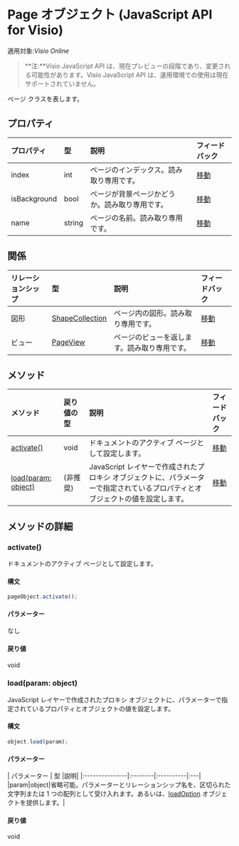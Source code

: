 # <a name="page-object-javascript-api-for-visio"></a>Page オブジェクト (JavaScript API for Visio)

適用対象:_Visio Online_
>**注:**Visio JavaScript API は、現在プレビューの段階であり、変更される可能性があります。Visio JavaScript API は、運用環境での使用は現在サポートされていません。

ページ クラスを表します。

## <a name="properties"></a>プロパティ

| プロパティ       | 型    |説明| フィードバック|
|:---------------|:--------|:----------|:---|
|index|int|ページのインデックス。読み取り専用です。|[移動](https://github.com/OfficeDev/office-js-docs/issues/new?title=Visio-page-index)|
|isBackground|bool|ページが背景ページかどうか。読み取り専用です。|[移動](https://github.com/OfficeDev/office-js-docs/issues/new?title=Visio-page-isBackground)|
|name|string|ページの名前。読み取り専用です。|[移動](https://github.com/OfficeDev/office-js-docs/issues/new?title=Visio-page-name)|

## <a name="relationships"></a>関係
| リレーションシップ | 型    |説明| フィードバック|
|:---------------|:--------|:----------|:---|
|図形|[ShapeCollection](shapecollection.md)|ページ内の図形。読み取り専用です。|[移動](https://github.com/OfficeDev/office-js-docs/issues/new?title=Visio-page-shapes)|
|ビュー|[PageView](pageview.md)|ページのビューを返します。読み取り専用です。|[移動](https://github.com/OfficeDev/office-js-docs/issues/new?title=Visio-page-view)|

## <a name="methods"></a>メソッド

| メソッド           | 戻り値の型    |説明| フィードバック|
|:---------------|:--------|:----------|:---|
|[activate()](#activate)|void|ドキュメントのアクティブ ページとして設定します。|[移動](https://github.com/OfficeDev/office-js-docs/issues/new?title=Visio-page-activate)|
|[load(param: object)](#loadparam-object)|(非推奨)|JavaScript レイヤーで作成されたプロキシ オブジェクトに、パラメーターで指定されているプロパティとオブジェクトの値を設定します。|[移動](https://github.com/OfficeDev/office-js-docs/issues/new?title=Visio-page-load)|

## <a name="method-details"></a>メソッドの詳細


### <a name="activate"></a>activate()
ドキュメントのアクティブ ページとして設定します。

#### <a name="syntax"></a>構文
```js
pageObject.activate();
```

#### <a name="parameters"></a>パラメーター
なし

#### <a name="returns"></a>戻り値
void

### <a name="loadparam-object"></a>load(param: object)
JavaScript レイヤーで作成されたプロキシ オブジェクトに、パラメーターで指定されているプロパティとオブジェクトの値を設定します。

#### <a name="syntax"></a>構文
```js
object.load(param);
```

#### <a name="parameters"></a>パラメーター
| パラメーター       | 型    |説明|
|:---------------|:--------|:----------|:---|
|param|object|省略可能。パラメーターとリレーションシップ名を、区切られた文字列または 1 つの配列として受け入れます。あるいは、[loadOption](loadoption.md) オブジェクトを提供します。|

#### <a name="returns"></a>戻り値
void
